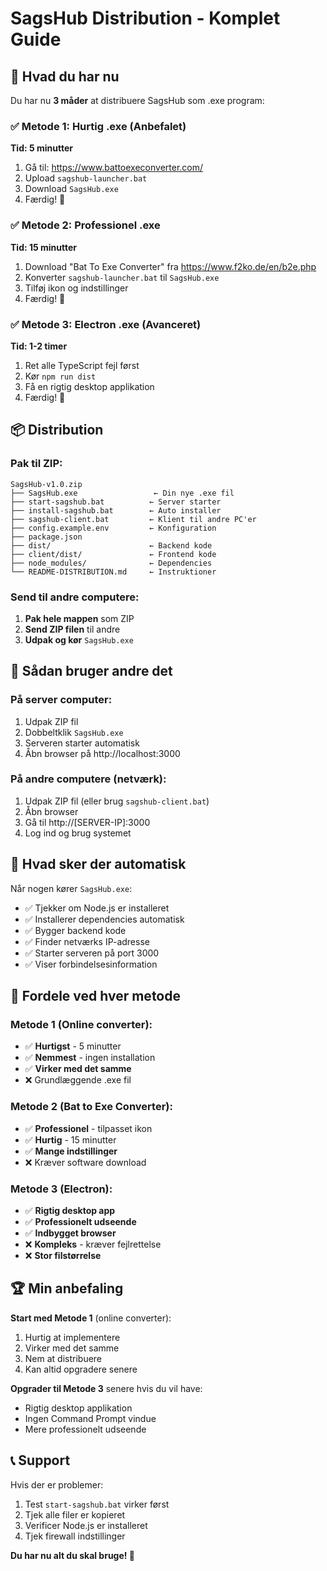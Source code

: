 # SagsHub Distribution - Komplet Guide

## 🎯 Hvad du har nu

Du har nu **3 måder** at distribuere SagsHub som .exe program:

### ✅ Metode 1: Hurtig .exe (Anbefalet)
**Tid: 5 minutter**
1. Gå til: https://www.battoexeconverter.com/
2. Upload `sagshub-launcher.bat`
3. Download `SagsHub.exe`
4. Færdig! 🎉

### ✅ Metode 2: Professionel .exe
**Tid: 15 minutter**
1. Download "Bat To Exe Converter" fra https://www.f2ko.de/en/b2e.php
2. Konverter `sagshub-launcher.bat` til `SagsHub.exe`
3. Tilføj ikon og indstillinger
4. Færdig! 🎉

### ✅ Metode 3: Electron .exe (Avanceret)
**Tid: 1-2 timer**
1. Ret alle TypeScript fejl først
2. Kør `npm run dist`
3. Få en rigtig desktop applikation
4. Færdig! 🎉

## 📦 Distribution

### Pak til ZIP:
```
SagsHub-v1.0.zip
├── SagsHub.exe                 ← Din nye .exe fil
├── start-sagshub.bat          ← Server starter
├── install-sagshub.bat        ← Auto installer
├── sagshub-client.bat         ← Klient til andre PC'er
├── config.example.env         ← Konfiguration
├── package.json
├── dist/                      ← Backend kode
├── client/dist/               ← Frontend kode
├── node_modules/              ← Dependencies
└── README-DISTRIBUTION.md     ← Instruktioner
```

### Send til andre computere:
1. **Pak hele mappen** som ZIP
2. **Send ZIP filen** til andre
3. **Udpak og kør** `SagsHub.exe`

## 🚀 Sådan bruger andre det

### På server computer:
1. Udpak ZIP fil
2. Dobbeltklik `SagsHub.exe`
3. Serveren starter automatisk
4. Åbn browser på http://localhost:3000

### På andre computere (netværk):
1. Udpak ZIP fil (eller brug `sagshub-client.bat`)
2. Åbn browser
3. Gå til http://[SERVER-IP]:3000
4. Log ind og brug systemet

## 🔧 Hvad sker der automatisk

Når nogen kører `SagsHub.exe`:
- ✅ Tjekker om Node.js er installeret
- ✅ Installerer dependencies automatisk
- ✅ Bygger backend kode
- ✅ Finder netværks IP-adresse
- ✅ Starter serveren på port 3000
- ✅ Viser forbindelsesinformation

## 🎨 Fordele ved hver metode

### Metode 1 (Online converter):
- ✅ **Hurtigst** - 5 minutter
- ✅ **Nemmest** - ingen installation
- ✅ **Virker med det samme**
- ❌ Grundlæggende .exe fil

### Metode 2 (Bat to Exe Converter):
- ✅ **Professionel** - tilpasset ikon
- ✅ **Hurtig** - 15 minutter
- ✅ **Mange indstillinger**
- ❌ Kræver software download

### Metode 3 (Electron):
- ✅ **Rigtig desktop app**
- ✅ **Professionelt udseende**
- ✅ **Indbygget browser**
- ❌ **Kompleks** - kræver fejlrettelse
- ❌ **Stor filstørrelse**

## 🏆 Min anbefaling

**Start med Metode 1** (online converter):
1. Hurtig at implementere
2. Virker med det samme
3. Nem at distribuere
4. Kan altid opgradere senere

**Opgrader til Metode 3** senere hvis du vil have:
- Rigtig desktop applikation
- Ingen Command Prompt vindue
- Mere professionelt udseende

## 📞 Support

Hvis der er problemer:
1. Test `start-sagshub.bat` virker først
2. Tjek alle filer er kopieret
3. Verificer Node.js er installeret
4. Tjek firewall indstillinger

**Du har nu alt du skal bruge! 🎉** 
